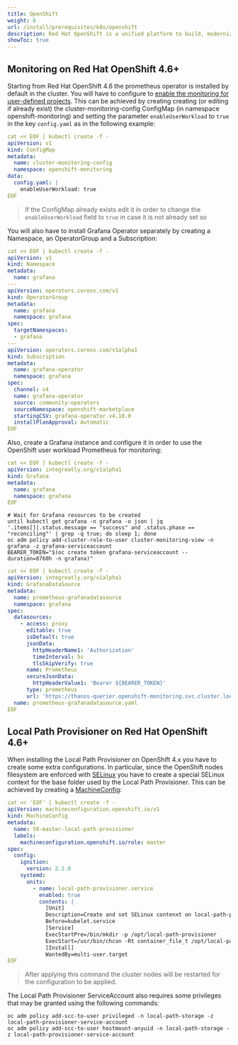 ```yaml
---
title: OpenShift
weight: 6
url: /install/prerequisites/k8s/openshift
description: Red Hat OpenShift is a unified platform to build, modernize, and deploy applications at scale.
showToc: true
---
```


## Monitoring on Red Hat OpenShift 4.6+

Starting from Red Hat OpenShift 4.6 the prometheus operator is installed by default in the cluster. You will have to configure to [enable the monitoring for user-defined projects](https://docs.openshift.com/container-platform/4.6/monitoring/enabling-monitoring-for-user-defined-projects.html). This can be achieved by creating creating (or editing if already exist) the cluster-monitoring-config ConfigMap (in namespace openshift-monitoring) and setting the parameter `enableUserWorkload` to `true` in the key `config.yaml` as in the following example:

```yaml
cat << EOF | kubectl create -f -
apiVersion: v1
kind: ConfigMap
metadata:
  name: cluster-monitoring-config
  namespace: openshift-monitoring
data:
  config.yaml: |
    enableUserWorkload: true
EOF
```

> If the ConfigMap already exists edit it in order to change the `enableUserWorkload` field to `true` in case it is not already set so

You will also have to install Grafana Operator separately by creating a Namespace, an OperatorGroup and a Subscription:

```yaml
cat << EOF | kubectl create -f -
apiVersion: v1
kind: Namespace
metadata:
  name: grafana
---
apiVersion: operators.coreos.com/v1
kind: OperatorGroup
metadata:
  name: grafana
  namespace: grafana
spec:
  targetNamespaces:
  - grafana
---
apiVersion: operators.coreos.com/v1alpha1
kind: Subscription
metadata:
  name: grafana-operator
  namespace: grafana
spec:
  channel: v4
  name: grafana-operator
  source: community-operators
  sourceNamespace: openshift-marketplace
  startingCSV: grafana-operator.v4.10.0
  installPlanApproval: Automatic
EOF
```

Also, create a Grafana instance and configure it in order to use the OpenShift user workload Prometheus for monitoring:

```yaml
cat << EOF | kubectl create -f -
apiVersion: integreatly.org/v1alpha1
kind: Grafana
metadata:
  name: grafana
  namespace: grafana
EOF
```

```
# Wait for Grafana resources to be created
until kubectl get grafana -n grafana -o json | jq '.items[]|.status.message == "success" and .status.phase == "reconciling"' | grep -q true; do sleep 1; done
oc adm policy add-cluster-role-to-user cluster-monitoring-view -n grafana -z grafana-serviceaccount
BEARER_TOKEN="$(oc create token grafana-serviceaccount --duration=8760h -n grafana)"
```

```yaml
cat << EOF | kubectl create -f -
apiVersion: integreatly.org/v1alpha1
kind: GrafanaDataSource
metadata:
  name: prometheus-grafanadatasource
  namespace: grafana
spec:
  datasources:
    - access: proxy
      editable: true
      isDefault: true
      jsonData:
        httpHeaderName1: 'Authorization'
        timeInterval: 5s
        tlsSkipVerify: true
      name: Prometheus
      secureJsonData:
        httpHeaderValue1: 'Bearer ${BEARER_TOKEN}'
      type: prometheus
      url: 'https://thanos-querier.openshift-monitoring.svc.cluster.local:9091'
  name: prometheus-grafanadatasource.yaml
EOF
```

## Local Path Provisioner on Red Hat OpenShift 4.6+

When installing the Local Path Provisioner on OpenShift 4.x you have to create some extra configurations. In particular, since the OpenShift nodes filesystem are enforced with [SELinux](https://es.wikipedia.org/wiki/SELinux) you have to create a special SELinux context for the base folder used by the Local Path Provisioner. This can be achieved by creating a [MachineConfig](https://docs.openshift.com/container-platform/4.6/post_installation_configuration/machine-configuration-tasks.html):

```yaml
cat << 'EOF' | kubectl create -f -
apiVersion: machineconfiguration.openshift.io/v1
kind: MachineConfig
metadata:
  name: 50-master-local-path-provisioner
  labels:
    machineconfiguration.openshift.io/role: master
spec:
  config:
    ignition:
      version: 2.2.0
    systemd:
      units:
        - name: local-path-provisioner.service
          enabled: true
          contents: |
            [Unit]
            Description=Create and set SELinux contenxt on local-path-provisioner directory
            Before=kubelet.service
            [Service]
            ExecStartPre=/bin/mkdir -p /opt/local-path-provisioner
            ExecStart=/usr/bin/chcon -Rt container_file_t /opt/local-path-provisioner
            [Install]
            WantedBy=multi-user.target
EOF
```

> After applying this command the cluster nodes will be restarted for the configuration to be applied.

The Local Path Provisioner ServiceAccount also requires some privileges that may be granted using the following commands:

```
oc adm policy add-scc-to-user privileged -n local-path-storage -z local-path-provisioner-service-account
oc adm policy add-scc-to-user hostmount-anyuid -n local-path-storage -z local-path-provisioner-service-account
```


